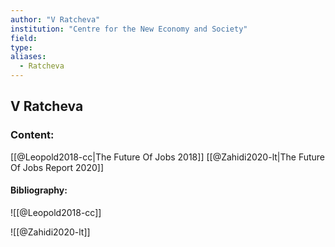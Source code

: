 ```yaml
---
author: "V Ratcheva"
institution: "Centre for the New Economy and Society"
field:
type:
aliases:
  - Ratcheva
---
```


## V Ratcheva

### Content:
[[@Leopold2018-cc|The Future Of Jobs 2018]]
[[@Zahidi2020-lt|The Future Of Jobs Report 2020]]

#### Bibliography:

![[@Leopold2018-cc]]

![[@Zahidi2020-lt]]